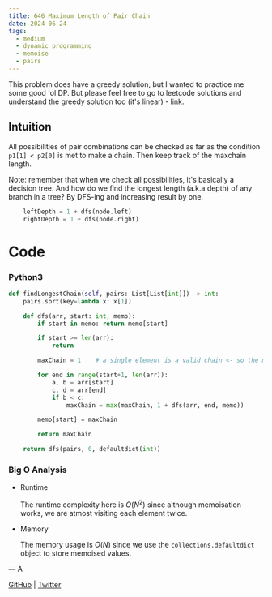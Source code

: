 ```yaml
---
title: 646 Maximum Length of Pair Chain
date: 2024-06-24
tags:
  - medium
  - dynamic programming
  - memoise
  - pairs
---
```


This problem does have a greedy solution, but I wanted to practice me some good 'ol DP. But please feel free to go to leetcode solutions and understand the greedy solution too (it's linear) - [link](https://leetcode.com/problems/maximum-length-of-pair-chain/solutions/225801/proof-of-the-greedy-solution/?envType=problem-list-v2&envId=x1k8lxi5).

## Intuition

All possibilities of pair combinations can be checked as far as the condition `p1[1] < p2[0]` is met to make a chain. Then keep track of the maxchain length.

Note: remember that when we check all possibilities, it's basically a decision tree. And how do we find the longest length (a.k.a depth) of any branch in a tree? By DFS-ing and increasing result by one.

```python
    leftDepth = 1 + dfs(node.left)
    rightDepth = 1 + dfs(node.right)
```

# Code

### Python3

```python
def findLongestChain(self, pairs: List[List[int]]) -> int:
    pairs.sort(key=lambda x: x[1])

    def dfs(arr, start: int, memo):
        if start in memo: return memo[start]

        if start >= len(arr):
            return

        maxChain = 1    # a single element is a valid chain <- so the minimum is 1

        for end in range(start+1, len(arr)):
            a, b = arr[start]
            c, d = arr[end]
            if b < c:
                maxChain = max(maxChain, 1 + dfs(arr, end, memo))

        memo[start] = maxChain

        return maxChain

    return dfs(pairs, 0, defaultdict(int))
```

### Big O Analysis

- Runtime

  The runtime complexity here is $O(N^2)$ since although memoisation works, we are atmost visiting each element twice.

- Memory

  The memory usage is $O(N)$ since we use the `collections.defaultdict` object to store memoised values.

— A

[GitHub](https://github.com/athkdev) | [Twitter](https://twitter.com/athkdev)
